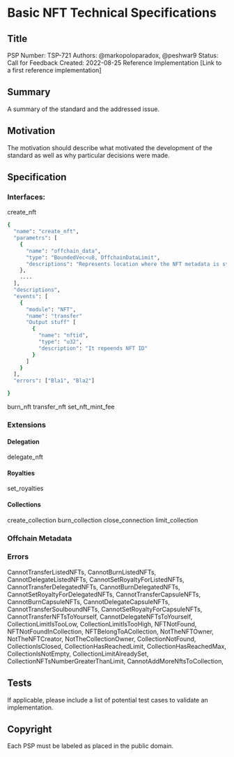 # Basic NFT Technical Specifications

## Title
PSP Number: TSP-721
Authors: @markopoloparadox, @peshwar9
Status: Call for Feedback
Created: 2022-08-25
Reference Implementation [Link to a first reference implementation]

## Summary
A summary of the standard and the addressed issue.

## Motivation
The motivation should describe what motivated the development of the standard as well as why particular decisions were made.

## Specification
### Interfaces:
create_nft
```sh
{
  "name": "create_nft",
  "parametrs": [
    {
      "name": "offchain_data",
      "type": "BoundedVec<u8, OffchainDataLimit",
      "descriptions": "Represents location where the NFT metadata is stored"
    },
    ....
  ],
  "descriptions",
  "events": [
    { 
      "module": "NFT",
      "name": "transfer"
      "Output stuff" [
        {
          "name": "nftid",
          "type": "u32",
          "description": "It repeends NFT ID"
        }
      ]
    }
  ],
  "errors": ["Bla1", "Bla2"]

}
```
burn_nft
transfer_nft
set_nft_mint_fee

### Extensions

#### Delegation
delegate_nft

#### Royalties
set_royalties

#### Collections
create_collection
burn_collection
close_connection
limit_collection

### Offchain Metadata

### Errors
  CannotTransferListedNFTs,
  CannotBurnListedNFTs,
  CannotDelegateListedNFTs,
  CannotSetRoyaltyForListedNFTs,
  CannotTransferDelegatedNFTs,
  CannotBurnDelegatedNFTs,
  CannotSetRoyaltyForDelegatedNFTs,
  CannotTransferCapsuleNFTs,
  CannotBurnCapsuleNFTs,
  CannotDelegateCapsuleNFTs,
  CannotTransferSoulboundNFTs,
  CannotSetRoyaltyForCapsuleNFTs,
  CannotTransferNFTsToYourself,
  CannotDelegateNFTsToYourself,
  CollectionLimitIsTooLow,
  CollectionLimitIsTooHigh,
  NFTNotFound,
  NFTNotFoundInCollection,
  NFTBelongToACollection,
  NotTheNFTOwner,
  NotTheNFTCreator,
  NotTheCollectionOwner,
  CollectionNotFound,
  CollectionIsClosed,
  CollectionHasReachedLimit,
  CollectionHasReachedMax,
  CollectionIsNotEmpty,
  CollectionLimitAlreadySet,
  CollectionNFTsNumberGreaterThanLimit,
  CannotAddMoreNftsToCollection,

## Tests
If applicable, please include a list of potential test cases to validate an implementation.

## Copyright
Each PSP must be labeled as placed in the public domain.